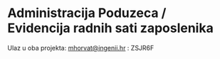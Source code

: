 # Administracija Poduzeca / Evidencija radnih sati zaposlenika

Ulaz u oba projekta: mhorvat@ingenii.hr : ZSJR6F
